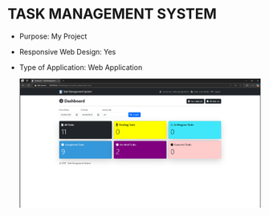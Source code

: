 # TASK MANAGEMENT SYSTEM

* Purpose: My Project
* Responsive Web Design: Yes
* Type of Application: Web Application

  <img src="SCREENSHOTS/PIC1.jpg">